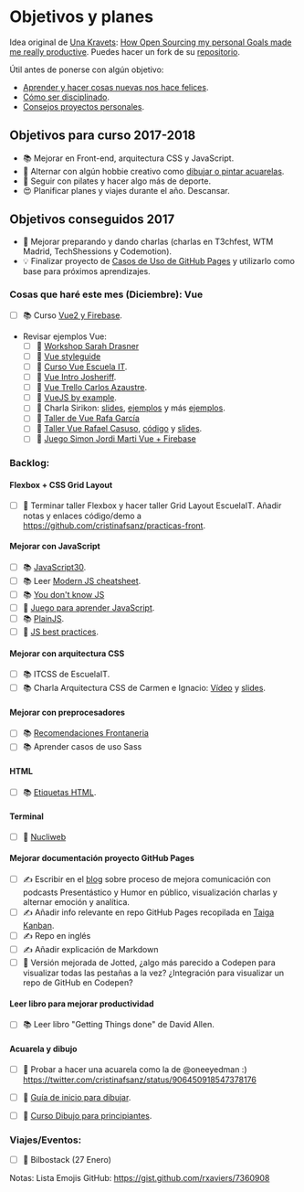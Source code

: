 Objetivos y planes
==============

Idea original de [Una Kravets](https://github.com/una): [How Open Sourcing my personal Goals made me really productive](https://una.im/personal-goals-guide/). Puedes hacer un fork de su [repositorio](https://github.com/una/personal-goals-starter).

Útil antes de ponerse con algún objetivo:

- [Aprender y hacer cosas nuevas nos hace felices](https://youtu.be/5XsKHEunOXs?t=2832).
- [Cómo ser disciplinado](https://www.youtube.com/watch?v=I6may1U-xKk).
- [Consejos proyectos personales](https://melies-hugo.js.org/post/practica-publica-aprende/).

## Objetivos para curso 2017-2018

- 📚 Mejorar en Front-end, arquitectura CSS y JavaScript.
- 🎨 Alternar con algún hobbie creativo como [dibujar o pintar acuarelas](https://twitter.com/cristinafsanz/status/903201156222115840).
- 💃 Seguir con pilates y hacer algo más de deporte.
- 😍 Planificar planes y viajes durante el año. Descansar.

## Objetivos conseguidos 2017

- 🙊 Mejorar preparando y dando charlas (charlas en T3chfest, WTM Madrid, TechShessions y Codemotion).
- 💡 Finalizar proyecto de [Casos de Uso de GitHub Pages](https://github.com/cristinafsanz/github-pages) y utilizarlo como base para próximos aprendizajes.

### Cosas que haré este mes (Diciembre): Vue

- [ ] 📚 Curso [Vue2 y Firebase](https://wmedia.teachable.com/courses/enrolled/140226).
- Revisar ejemplos Vue:
    - [ ] 🚀 [Workshop Sarah Drasner](https://github.com/sdras/intro-to-vue)
    - [ ] 🚀 [Vue styleguide](https://github.com/vue-styleguidist/vue-styleguidist)
    - [ ] 🚀 [Curso Vue Escuela IT](https://github.com/EscuelaIt/curso-vue-2017).
    - [ ] 🚀 [Vue Intro Josheriff](https://github.com/Josheriff/vueIntro).
    - [ ] 🚀 [Vue Trello Carlos Azaustre](https://github.com/carlosazaustre/vue-trello).
    - [ ] 🚀 [VueJS by example](https://github.com/Lemoncode/vuejs-by-sample).
    - [ ] 🚀 Charla Sirikon: [slides](http://slides.com/sirikon/a-new-point-of-vue#/), [ejemplos](https://gitlab.com/Sirikon/a-new-point-of-vue-examples/) y más [ejemplos](https://github.com/sirikon/vue-examples).
    - [ ] 🚀 [Taller de Vue Rafa García](https://github.com/rafagarcia/vueling)
    - [ ] 🚀 [Taller Vue Rafael Casuso](https://www.youtube.com/watch?v=SkR_3BGmqRc), [código](https://github.com/VueJSMadrid/vue-workshop) y [slides](https://www.slideshare.net/RafaelCasusoRomate/intro-to-vuejs-workshop).
    - [ ] 🚀 [Juego Simon Jordi Marti Vue + Firebase](https://github.com/jmarti-theinit/simonly)

### Backlog:

#### Flexbox + CSS Grid Layout
- [ ] 🚀 Terminar taller Flexbox y hacer taller Grid Layout EscuelaIT. Añadir notas y enlaces código/demo a https://github.com/cristinafsanz/practicas-front.

#### Mejorar con JavaScript
- [ ] 📚 [JavaScript30](https://javascript30.com/).
- [ ] 📚 Leer [Modern JS cheatsheet](https://github.com/mbeaudru/modern-js-cheatsheet).
- [ ] 📚 [You don't know JS](https://github.com/getify/You-Dont-Know-JS)
- [ ] 🚀 [Juego para aprender JavaScript](https://lab.reaal.me/jsrobot/).
- [ ] 📚 [PlainJS](https://plainjs.com/).
- [ ] 🚀 [JS best practices](https://github.com/excellalabs/js-best-practices-workshopper).

#### Mejorar con arquitectura CSS
- [ ] 📚 ITCSS de EscuelaIT.
- [ ] 📚 Charla Arquitectura CSS de Carmen e Ignacio: [Vídeo](https://www.youtube.com/watch?v=qnSbqv6rqx4) y [slides](http://wecodesignpodcast.com/speaking/#/).

#### Mejorar con preprocesadores
- [ ] 📚 [Recomendaciones Frontaneria](https://github.com/Frontaneria/Open-Support/issues/6)
- [ ] 📚 Aprender casos de uso Sass

#### HTML
- [ ] 📚 [Etiquetas HTML](http://slides.com/ancoar/eligiendotagshtml5#/13).

#### Terminal
- [ ] 🚀 [Nucliweb](https://desarrolloweb.com/articulos/personalizacion-terminal-bash-it-iterm2.html)

#### Mejorar documentación proyecto GitHub Pages
- [ ] ✍️  Escribir en el [blog](https://melies-hugo.js.org/) sobre proceso de mejora comunicación con podcasts Presentástico y Humor en público, visualización charlas y alternar emoción y analítica.
- [ ] ✍️ Añadir info relevante en repo GitHub Pages recopilada en [Taiga Kanban](https://tree.taiga.io/project/cristinafsanz-ilusionismo-con-github-pages/kanba).
- [ ] ✍️ Repo en inglés
- [ ] ✍️ Añadir explicación de Markdown
- [ ] 👀 Versión mejorada de Jotted, ¿algo más parecido a Codepen para visualizar todas las pestañas a la vez? ¿Integración para visualizar un repo de GitHub en Codepen?

#### Leer libro para mejorar productividad
- [ ] 📚 Leer libro "Getting Things done" de David Allen.

#### Acuarela y dibujo
- [ ] 🎨 Probar a hacer una acuarela como la de @oneeyedman :) https://twitter.com/cristinafsanz/status/906450918547378176
- [ ] 🎨 [Guía de inicio para dibujar](https://medium.com/personal-growth/a-quick-beginners-guide-to-drawing-58213877715e).
- [ ] 🎨 [Curso Dibujo para principiantes](https://www.domestika.org/es/courses/138-dibujo-para-principiantes-nivel-1/puno).


### Viajes/Eventos:
- [ ] 🚊 Bilbostack (27 Enero)


Notas: Lista Emojis GitHub: https://gist.github.com/rxaviers/7360908
